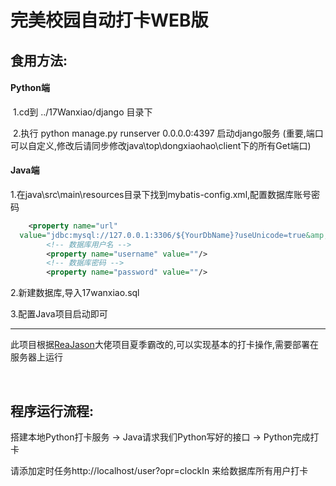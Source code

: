# 完美校园自动打卡WEB版



## 食用方法:

#### Python端

​	1.cd到 ../17Wanxiao/django 目录下

​	2.执行 python manage.py runserver 0.0.0.0:4397 启动django服务 (重要,端口可以自定义,修改后请同步修改java\top\dongxiaohao\client下的所有Get端口)



#### Java端

​	1.在java\src\main\resources目录下找到mybatis-config.xml,配置数据库账号密码

```xml
	<property name="url" 
  value="jdbc:mysql://127.0.0.1:3306/${YourDbName}?useUnicode=true&amp;characterEncoding=UTF-8&amp;serverTimezone=Asia/Shanghai"/>
		<!-- 数据库用户名 -->
		<property name="username" value=""/>
		<!-- 数据库密码 -->
        <property name="password" value=""/>
```



2.新建数据库,导入17wanxiao.sql



3.配置Java项目启动即可

------

此项目根据[ReaJason](https://github.com/ReaJason/17wanxiaoCheckin)大佬项目夏季霸改的,可以实现基本的打卡操作,需要部署在服务器上运行


​	

## 程序运行流程:
搭建本地Python打卡服务 -> Java请求我们Python写好的接口 -> Python完成打卡

请添加定时任务http://localhost/user?opr=clockIn 来给数据库所有用户打卡



